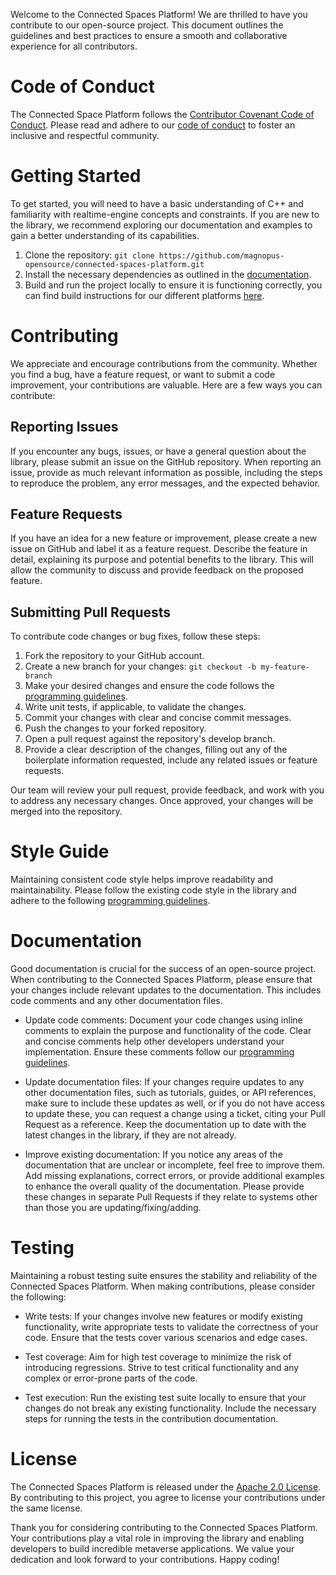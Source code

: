 Welcome to the Connected Spaces Platform! We are thrilled to have you contribute to our open-source project. This document outlines the guidelines and best practices to ensure a smooth and collaborative experience for all contributors.

# Code of Conduct

The Connected Space Platform follows the [Contributor Covenant Code of Conduct](https://www.contributor-covenant.org/version/2/0/code_of_conduct/). Please read and adhere to our [code of conduct](https://github.com/magnopus-opensource/connected-spaces-platform/blob/main/CONDUCT.md) to foster an inclusive and respectful community.

# Getting Started

To get started, you will need to have a basic understanding of C++ and familiarity with realtime-engine concepts and constraints. If you are new to the library, we recommend exploring our documentation and examples to gain a better understanding of its capabilities.

1. Clone the repository: `git clone https://github.com/magnopus-opensource/connected-spaces-platform.git`
2. Install the necessary dependencies as outlined in the [documentation](https://github.com/magnopus-opensource/connected-spaces-platform/wiki/Building-CSP-for-CPP).
3. Build and run the project locally to ensure it is functioning correctly, you can find build instructions for our different platforms [here](https://github.com/magnopus-opensource/connected-spaces-platform#-build-instructions).

# Contributing

We appreciate and encourage contributions from the community. Whether you find a bug, have a feature request, or want to submit a code improvement, your contributions are valuable. Here are a few ways you can contribute:

## Reporting Issues

If you encounter any bugs, issues, or have a general question about the library, please submit an issue on the GitHub repository. When reporting an issue, provide as much relevant information as possible, including the steps to reproduce the problem, any error messages, and the expected behavior.

## Feature Requests

If you have an idea for a new feature or improvement, please create a new issue on GitHub and label it as a feature request. Describe the feature in detail, explaining its purpose and potential benefits to the library. This will allow the community to discuss and provide feedback on the proposed feature.

## Submitting Pull Requests

To contribute code changes or bug fixes, follow these steps:

1. Fork the repository to your GitHub account.
2. Create a new branch for your changes: `git checkout -b my-feature-branch`
3. Make your desired changes and ensure the code follows the [programming guidelines](https://github.com/magnopus-opensource/connected-spaces-platform/wiki/Programming-guidelines).
4. Write unit tests, if applicable, to validate the changes.
5. Commit your changes with clear and concise commit messages.
6. Push the changes to your forked repository.
7. Open a pull request against the repository's develop branch.
8. Provide a clear description of the changes, filling out any of the boilerplate information requested, include any related issues or feature requests.

Our team will review your pull request, provide feedback, and work with you to address any necessary changes. Once approved, your changes will be merged into the repository.

# Style Guide

Maintaining consistent code style helps improve readability and maintainability. Please follow the existing code style in the library and adhere to the following [programming guidelines](https://github.com/magnopus-opensource/connected-spaces-platform/wiki/Programming-guidelines).

# Documentation

Good documentation is crucial for the success of an open-source project. When contributing to the Connected Spaces Platform, please ensure that your changes include relevant updates to the documentation. This includes code comments and any other documentation files.

* Update code comments: Document your code changes using inline comments to explain the purpose and functionality of the code. Clear and concise comments help other developers understand your implementation. Ensure these comments follow our [programming guidelines](https://github.com/magnopus-opensource/connected-spaces-platform/wiki/Programming-guidelines).

* Update documentation files: If your changes require updates to any other documentation files, such as tutorials, guides, or API references, make sure to include these updates as well, or if you do not have access to update these, you can request a change using a ticket, citing your Pull Request as a reference. Keep the documentation up to date with the latest changes in the library, if they are not already.

* Improve existing documentation: If you notice any areas of the documentation that are unclear or incomplete, feel free to improve them. Add missing explanations, correct errors, or provide additional examples to enhance the overall quality of the documentation. Please provide these changes in separate Pull Requests if they relate to systems other than those you are updating/fixing/adding.

# Testing

Maintaining a robust testing suite ensures the stability and reliability of the Connected Spaces Platform. When making contributions, please consider the following:

* Write tests: If your changes involve new features or modify existing functionality, write appropriate tests to validate the correctness of your code. Ensure that the tests cover various scenarios and edge cases.

* Test coverage: Aim for high test coverage to minimize the risk of introducing regressions. Strive to test critical functionality and any complex or error-prone parts of the code.

* Test execution: Run the existing test suite locally to ensure that your changes do not break any existing functionality. Include the necessary steps for running the tests in the contribution documentation.

# License

The Connected Spaces Platform is released under the [Apache 2.0 License](https://github.com/magnopus-opensource/connected-spaces-platform/blob/main/LICENSE). By contributing to this project, you agree to license your contributions under the same license.

Thank you for considering contributing to the Connected Spaces Platform. Your contributions play a vital role in improving the library and enabling developers to build incredible metaverse applications. We value your dedication and look forward to your contributions. Happy coding!
